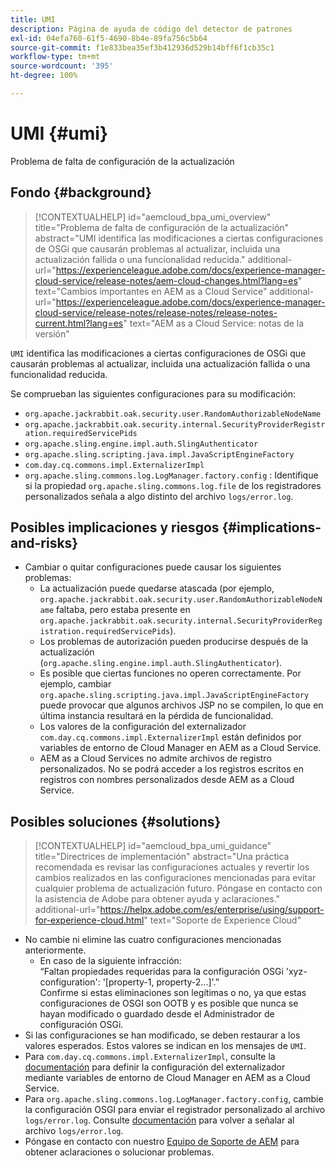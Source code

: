 ```yaml
---
title: UMI
description: Página de ayuda de código del detector de patrones
exl-id: 04efa760-61f5-4690-8b4e-89fa756c5b64
source-git-commit: f1e833bea35ef3b412936d529b14bff6f1cb35c1
workflow-type: tm+mt
source-wordcount: '395'
ht-degree: 100%

---
```


# UMI {#umi}

Problema de falta de configuración de la actualización

## Fondo {#background}

>[!CONTEXTUALHELP]
>id="aemcloud_bpa_umi_overview"
>title="Problema de falta de configuración de la actualización"
>abstract="UMI identifica las modificaciones a ciertas configuraciones de OSGi que causarán problemas al actualizar, incluida una actualización fallida o una funcionalidad reducida."
>additional-url="https://experienceleague.adobe.com/docs/experience-manager-cloud-service/release-notes/aem-cloud-changes.html?lang=es" text="Cambios importantes en AEM as a Cloud Service"
>additional-url="https://experienceleague.adobe.com/docs/experience-manager-cloud-service/release-notes/release-notes/release-notes-current.html?lang=es" text="AEM as a Cloud Service: notas de la versión"

`UMI` identifica las modificaciones a ciertas configuraciones de OSGi que causarán problemas al actualizar, incluida una actualización fallida o una funcionalidad reducida.

Se comprueban las siguientes configuraciones para su modificación:
* `org.apache.jackrabbit.oak.security.user.RandomAuthorizableNodeName`
* `org.apache.jackrabbit.oak.security.internal.SecurityProviderRegistration.requiredServicePids`
* `org.apache.sling.engine.impl.auth.SlingAuthenticator`
* `org.apache.sling.scripting.java.impl.JavaScriptEngineFactory`
* `com.day.cq.commons.impl.ExternalizerImpl`
* `org.apache.sling.commons.log.LogManager.factory.config` : Identifique si la propiedad `org.apache.sling.commons.log.file` de los registradores personalizados señala a algo distinto del archivo `logs/error.log`.

## Posibles implicaciones y riesgos {#implications-and-risks}

* Cambiar o quitar configuraciones puede causar los siguientes problemas:
   * La actualización puede quedarse atascada (por ejemplo, `org.apache.jackrabbit.oak.security.user.RandomAuthorizableNodeName` faltaba, pero estaba presente en `org.apache.jackrabbit.oak.security.internal.SecurityProviderRegistration.requiredServicePids`).
   * Los problemas de autorización pueden producirse después de la actualización (`org.apache.sling.engine.impl.auth.SlingAuthenticator`).
   * Es posible que ciertas funciones no operen correctamente. Por ejemplo, cambiar `org.apache.sling.scripting.java.impl.JavaScriptEngineFactory` puede provocar que algunos archivos JSP no se compilen, lo que en última instancia resultará en la pérdida de funcionalidad.
   * Los valores de la configuración del externalizador `com.day.cq.commons.impl.ExternalizerImpl` están definidos por variables de entorno de Cloud Manager en AEM as a Cloud Service.
   * AEM as a Cloud Services no admite archivos de registro personalizados. No se podrá acceder a los registros escritos en registros con nombres personalizados desde AEM as a Cloud Service.

## Posibles soluciones {#solutions}

>[!CONTEXTUALHELP]
>id="aemcloud_bpa_umi_guidance"
>title="Directrices de implementación"
>abstract="Una práctica recomendada es revisar las configuraciones actuales y revertir los cambios realizados en las configuraciones mencionadas para evitar cualquier problema de actualización futuro. Póngase en contacto con la asistencia de Adobe para obtener ayuda y aclaraciones."
>additional-url="https://helpx.adobe.com/es/enterprise/using/support-for-experience-cloud.html" text="Soporte de Experience Cloud"

* No cambie ni elimine las cuatro configuraciones mencionadas anteriormente.
   * En caso de la siguiente infracción:\
     “Faltan propiedades requeridas para la configuración OSGi &#39;xyz-configuration&#39;: &#39;[property-1, property-2...]&#39;.”\
     Confirme si estas eliminaciones son legítimas o no, ya que estas configuraciones de OSGI son OOTB y es posible que nunca se hayan modificado o guardado desde el Administrador de configuración OSGi.
* Si las configuraciones se han modificado, se deben restaurar a los valores esperados. Estos valores se indican en los mensajes de `UMI`.
* Para `com.day.cq.commons.impl.ExternalizerImpl`, consulte la [documentación](https://experienceleague.adobe.com/docs/experience-manager-cloud-service/implementing/developer-tools/externalizer.html?lang=es) para definir la configuración del externalizador mediante variables de entorno de Cloud Manager en AEM as a Cloud Service.
* Para `org.apache.sling.commons.log.LogManager.factory.config`, cambie la configuración OSGI para enviar el registrador personalizado al archivo `logs/error.log`. Consulte [documentación](https://experienceleague.adobe.com/docs/experience-manager-learn/cloud-service/debugging/debugging-aem-as-a-cloud-service/logs.html?lang=es) para volver a señalar al archivo `logs/error.log`.
* Póngase en contacto con nuestro [Equipo de Soporte de AEM](https://helpx.adobe.com/es/enterprise/using/support-for-experience-cloud.html) para obtener aclaraciones o solucionar problemas.
